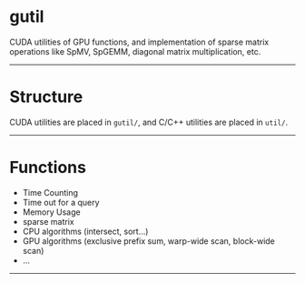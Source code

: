 # gutil

CUDA  utilities of GPU functions, and implementation of sparse matrix operations like SpMV, SpGEMM, diagonal matrix multiplication, etc.


---

# Structure

CUDA utilities are placed in `gutil/`, and C/C++ utilities are placed in `util/`.



---

# Functions

- Time Counting
- Time out for a query
- Memory Usage
- sparse matrix
- CPU algorithms (intersect, sort...)
- GPU algorithms (exclusive prefix sum, warp-wide scan, block-wide scan)
- ...
---




